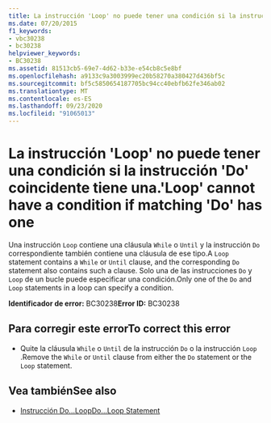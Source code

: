 ```yaml
---
title: La instrucción 'Loop' no puede tener una condición si la instrucción 'Do' coincidente tiene una.
ms.date: 07/20/2015
f1_keywords:
- vbc30238
- bc30238
helpviewer_keywords:
- BC30238
ms.assetid: 81513cb5-69e7-4d62-b33e-e54cb8c5e8bf
ms.openlocfilehash: a9133c9a3003999ec20b58270a380427d436bf5c
ms.sourcegitcommit: bf5c5850654187705bc94cc40ebfb62fe346ab02
ms.translationtype: MT
ms.contentlocale: es-ES
ms.lasthandoff: 09/23/2020
ms.locfileid: "91065013"
---
```

# <a name="loop-cannot-have-a-condition-if-matching-do-has-one"></a><span data-ttu-id="11cbb-102">La instrucción 'Loop' no puede tener una condición si la instrucción 'Do' coincidente tiene una.</span><span class="sxs-lookup"><span data-stu-id="11cbb-102">'Loop' cannot have a condition if matching 'Do' has one</span></span>

<span data-ttu-id="11cbb-103">Una instrucción `Loop` contiene una cláusula `While` o `Until` y la instrucción `Do` correspondiente también contiene una cláusula de ese tipo.</span><span class="sxs-lookup"><span data-stu-id="11cbb-103">A `Loop` statement contains a `While` or `Until` clause, and the corresponding `Do` statement also contains such a clause.</span></span> <span data-ttu-id="11cbb-104">Solo una de las instrucciones `Do` y `Loop` de un bucle puede especificar una condición.</span><span class="sxs-lookup"><span data-stu-id="11cbb-104">Only one of the `Do` and `Loop` statements in a loop can specify a condition.</span></span>  
  
 <span data-ttu-id="11cbb-105">**Identificador de error:** BC30238</span><span class="sxs-lookup"><span data-stu-id="11cbb-105">**Error ID:** BC30238</span></span>  
  
## <a name="to-correct-this-error"></a><span data-ttu-id="11cbb-106">Para corregir este error</span><span class="sxs-lookup"><span data-stu-id="11cbb-106">To correct this error</span></span>  
  
- <span data-ttu-id="11cbb-107">Quite la cláusula `While` o `Until` de la instrucción `Do` o la instrucción `Loop` .</span><span class="sxs-lookup"><span data-stu-id="11cbb-107">Remove the `While` or `Until` clause from either the `Do` statement or the `Loop` statement.</span></span>  
  
## <a name="see-also"></a><span data-ttu-id="11cbb-108">Vea también</span><span class="sxs-lookup"><span data-stu-id="11cbb-108">See also</span></span>

- [<span data-ttu-id="11cbb-109">Instrucción Do...Loop</span><span class="sxs-lookup"><span data-stu-id="11cbb-109">Do...Loop Statement</span></span>](../language-reference/statements/do-loop-statement.md)
